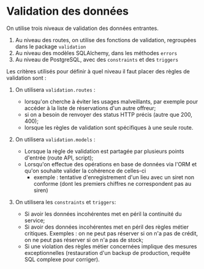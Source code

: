 # Validation des données

On utilise trois niveaux de validation des données entrantes.

1. Au niveau des routes, on utilise des fonctions de validation, regroupées dans le package `validation`
2. Au niveau des modèles SQLAlchemy, dans les méthodes `errors`
3. Au niveau de PostgreSQL, avec des `constraints` et des `triggers`

Les critères utilisés pour définir à quel niveau il faut placer des règles de validation sont :

1. On utilisera `validation.routes` : 
    - lorsqu'on cherche à éviter les usages malveillants, par exemple pour accéder à la liste de réservations d'un autre offreur;
    - si on a besoin de renvoyer des status HTTP précis (autre que 200, 400);
    - lorsque les règles de validation sont spécifiques à une seule route.
    
    
2. On utilisera `validation.models` :
    - Lorsque la règle de validation est partagée par plusieurs points d'entrée (route API, script);
    - Lorsqu'on effectue des opérations en base de données via l'ORM et qu'on souhaite valider la cohérence de celles-ci 
        - exemple : tentative d'enregistrement d'un lieu avec un siret non conforme (dont les premiers chiffres ne correspondent pas au siren) 

3. On utilisera les `constraints` et `triggers`:
    - Si avoir les données incohérentes met en péril la continuité du service;
    - Si avoir des données incohérentes met en péril des règles métier critiques. Exemples : on ne peut pas réserver si on n'a pas de crédit, on ne peut pas réserver si on n'a pas de stock;
    - Si une violation des règles métier concernées implique des mesures exceptionnelles (restauration d'un backup de production, requête SQL complexe pour corriger).
